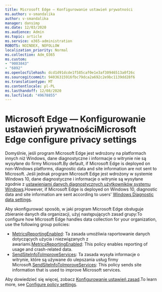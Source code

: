 ```yaml
---
title: Microsoft Edge — Konfigurowanie ustawień prywatności
ms.author: v-smandalika
author: v-smandalika
manager: dansimp
ms.date: 12/03/2020
ms.audience: Admin
ms.topic: article
ms.service: o365-administration
ROBOTS: NOINDEX, NOFOLLOW
localization_priority: Normal
ms.collection: Adm_O365
ms.custom:
- "9003843"
- "6892"
ms.openlocfilehash: dcd1d91dcde1f585caf0e1e3af30946513a0f26c
ms.sourcegitcommit: 94036315916fbc79dca2a692c2e9bc1139dd28f6
ms.translationtype: MT
ms.contentlocale: pl-PL
ms.lasthandoff: 12/08/2020
ms.locfileid: "49678855"
---
```

# <a name="microsoft-edge-configure-privacy-settings"></a><span data-ttu-id="b1d62-102">Microsoft Edge — Konfigurowanie ustawień prywatności</span><span class="sxs-lookup"><span data-stu-id="b1d62-102">Microsoft Edge configure privacy settings</span></span>

<span data-ttu-id="b1d62-103">Domyślnie, jeśli program Microsoft Edge jest wdrożony na platformach innych niż Windows, dane diagnostyczne i informacje o witrynie nie są wysyłane do firmy Microsoft.</span><span class="sxs-lookup"><span data-stu-id="b1d62-103">By default, if Microsoft Edge is deployed on non-Windows platforms, diagnostic data and site information are not sent to Microsoft.</span></span> <span data-ttu-id="b1d62-104">Jeśli jednak program Microsoft Edge jest wdrożony w systemie Windows 10, dane diagnostyczne i informacje o witrynie są wysyłane zgodnie z [ustawieniami danych diagnostycznych użytkowników systemu Windows](https://docs.microsoft.com/windows/privacy/configure-windows-diagnostic-data-in-your-organization).</span><span class="sxs-lookup"><span data-stu-id="b1d62-104">However, if Microsoft Edge is deployed on Windows 10, diagnostic data and site information are sent according to users' [Windows Diagnostic data settings](https://docs.microsoft.com/windows/privacy/configure-windows-diagnostic-data-in-your-organization).</span></span>

<span data-ttu-id="b1d62-105">Aby skonfigurować sposób, w jaki program Microsoft Edge obsługuje zbieranie danych dla organizacji, użyj następujących zasad grupy:</span><span class="sxs-lookup"><span data-stu-id="b1d62-105">To configure how Microsoft Edge handles data collection for your organization, use the following group policies:</span></span>
- <span data-ttu-id="b1d62-106">[MetricsReportingEnabled](https://docs.microsoft.com/DeployEdge/microsoft-edge-policies#metricsreportingenabled): Ta zasada umożliwia raportowanie danych dotyczących użycia i niezwiązanych z awariami.</span><span class="sxs-lookup"><span data-stu-id="b1d62-106">[MetricsReportingEnabled](https://docs.microsoft.com/DeployEdge/microsoft-edge-policies#metricsreportingenabled): This policy enables reporting of usage and crash-related data.</span></span>
- <span data-ttu-id="b1d62-107">[SendSiteInfoToImproveServices](https://docs.microsoft.com/DeployEdge/microsoft-edge-policies#sendsiteinfotoimproveservices): Ta zasada wysyła informacje o witrynie, które są używane do ulepszania usług firmy Microsoft.</span><span class="sxs-lookup"><span data-stu-id="b1d62-107">[SendSiteInfoToImproveServices](https://docs.microsoft.com/DeployEdge/microsoft-edge-policies#sendsiteinfotoimproveservices): This policy sends site information that is used to improve Microsoft services.</span></span>

<span data-ttu-id="b1d62-108">Aby dowiedzieć się więcej, zobacz [Konfigurowanie ustawień zasad](https://docs.microsoft.com/deployedge/microsoft-edge-enterprise-privacy-settings#configure-policy-settings).</span><span class="sxs-lookup"><span data-stu-id="b1d62-108">To learn more, see [Configure policy settings](https://docs.microsoft.com/deployedge/microsoft-edge-enterprise-privacy-settings#configure-policy-settings).</span></span>